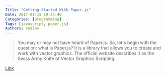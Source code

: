 ```yaml
---
Title: "Getting Started With Paper.js"
Date: 2017-01-15 19:24:40
Categories: [programming]
Tags: [javascript, paper.js]
Authors: sedlav
---
```



> You may or may not have heard of Paper.js. So, let's begin with the question: what is Paper.js? It is a library that allows you to create and work with vector graphics. The official website describes it as the Swiss Army Knife of Vector Graphics Scripting.

[Link](https://code.tutsplus.com/series/getting-started-with-paperjs--cms-1057)
